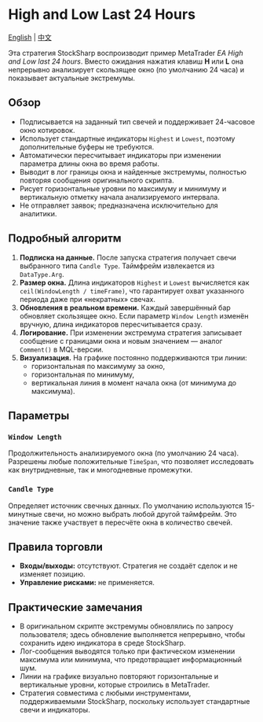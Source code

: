 # High and Low Last 24 Hours
[English](README.md) | [中文](README_cn.md)

Эта стратегия StockSharp воспроизводит пример MetaTrader *EA High and Low last 24 hours*. Вместо ожидания нажатия клавиш **H** или **L** она непрерывно анализирует скользящее окно (по умолчанию 24 часа) и показывает актуальные экстремумы.

## Обзор

- Подписывается на заданный тип свечей и поддерживает 24-часовое окно котировок.
- Использует стандартные индикаторы `Highest` и `Lowest`, поэтому дополнительные буферы не требуются.
- Автоматически пересчитывает индикаторы при изменении параметра длины окна во время работы.
- Выводит в лог границы окна и найденные экстремумы, полностью повторяя сообщения оригинального скрипта.
- Рисует горизонтальные уровни по максимуму и минимуму и вертикальную отметку начала анализируемого интервала.
- Не отправляет заявок; предназначена исключительно для аналитики.

## Подробный алгоритм

1. **Подписка на данные.** После запуска стратегия получает свечи выбранного типа `Candle Type`. Таймфрейм извлекается из `DataType.Arg`.
2. **Размер окна.** Длина индикаторов `Highest` и `Lowest` вычисляется как `ceil(WindowLength / timeFrame)`, что гарантирует охват указанного периода даже при «некратных» свечах.
3. **Обновления в реальном времени.** Каждый завершённый бар обновляет скользящее окно. Если параметр `Window Length` изменён вручную, длина индикаторов пересчитывается сразу.
4. **Логирование.** При изменении экстремума стратегия записывает сообщение с границами окна и новым значением — аналог `Comment()` в MQL-версии.
5. **Визуализация.** На графике постоянно поддерживаются три линии:
   - горизонтальная по максимуму за окно,
   - горизонтальная по минимуму,
   - вертикальная линия в момент начала окна (от минимума до максимума).

## Параметры

### `Window Length`
Продолжительность анализируемого окна (по умолчанию 24 часа). Разрешены любые положительные `TimeSpan`, что позволяет исследовать как внутридневные, так и многодневные промежутки.

### `Candle Type`
Определяет источник свечных данных. По умолчанию используются 15-минутные свечи, но можно выбрать любой другой таймфрейм. Это значение также участвует в пересчёте окна в количество свечей.

## Правила торговли

- **Входы/выходы:** отсутствуют. Стратегия не создаёт сделок и не изменяет позицию.
- **Управление рисками:** не применяется.

## Практические замечания

- В оригинальном скрипте экстремумы обновлялись по запросу пользователя; здесь обновление выполняется непрерывно, чтобы сохранить идею индикатора в среде StockSharp.
- Лог-сообщения выводятся только при фактическом изменении максимума или минимума, что предотвращает информационный шум.
- Линии на графике визуально повторяют горизонтальные и вертикальные уровни, которые строились в MetaTrader.
- Стратегия совместима с любыми инструментами, поддерживаемыми StockSharp, поскольку использует стандартные свечи и индикаторы.
